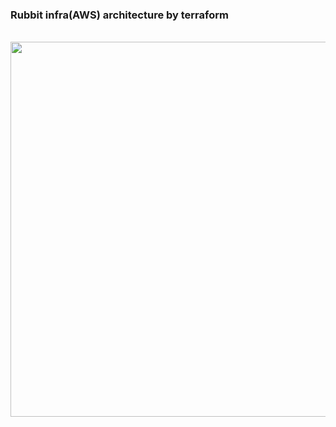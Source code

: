 

### Rubbit infra(AWS) architecture by terraform

<br/>

<img src="https://github.com/user-attachments/assets/45dd7758-1c09-49c0-84c8-94c00e7f8e65" width="600">

<br/>
